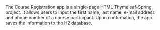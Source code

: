 The Course Registration app is a single-page HTML-Thymeleaf-Spring project. It allows users to input the first name, last name, e-mail address and phone number of a course participant. Upon 
confirmation, the app saves the information to the H2 database.
